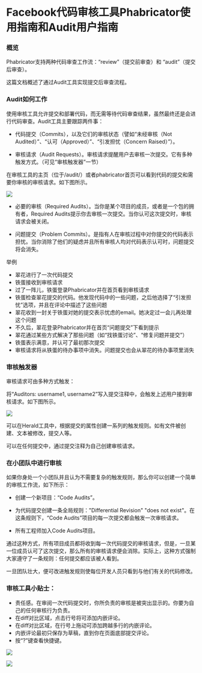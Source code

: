 # Facebook代码审核工具Phabricator使用指南和Audit用户指南

### 概览

Phabricator支持两种代码审查工作流：“review”（提交前审查）和 “audit”（提交后审查）。

这篇文档概述了通过Audit工具实现提交后审查流程。

### Audit如何工作

使用审核工具允许提交和部署代码，而无需等待代码审查结果，虽然最终还是会进行代码审查。Audit工具主要跟踪两件事：

* 代码提交（Commits），以及它们的审核状态（譬如“未经审核（Not Audited）”、“认可（Approved）”、“引发担忧（Concern Raised）”）。

* 审核请求（Audit Requests）。审核请求提醒用户去审核一次提交。它有多种触发方式。（可见“审核触发器”一节）

在审核工具的主页（位于/audit/）或者phabricator首页可以看到代码的提交和需要你审核的审核请求。如下图所示。

![](http://biang.io/biangpic/blog/c566e326819524454f0e5c7ba8cda335.jpg)

* 必要的审核（Required Audits）。当你是某个项目的成员，或者是一个包的拥有者，Required Audits提示你去审核一次提交。当你认可这次提交时，审核请求会被关闭。

* 问题提交（Problem Commits）。是指有人在审核过程中对你提交的代码表示担忧。当你消除了他们的疑虑并且所有审核人均对代码表示认可时，问题提交将会消失。

举例

* 翠花进行了一次代码提交
* 铁蛋接收到审核请求
* 过了一阵儿，铁蛋登录Phabricator并在首页看到审核请求
* 铁蛋检查翠花提交的代码。他发现代码中的一些问题，之后他选择了“引发担忧”选项，并且在评论中描述了这些问题
* 翠花收到一封关于铁蛋对她的提交表示忧虑的email。她决定过一会儿再处理这个问题
* 不久后，翠花登录Phabricator并在首页“问题提交”下看到提示
* 翠花通过某些方式解决了那些问题（如“找铁蛋讨论”、“修复问题并提交”）
* 铁蛋表示满意，并认可了最初那次提交
* 审核请求将从铁蛋的待办事项中消失。问题提交也会从翠花的待办事项里消失

### 审核触发器

审核请求可由多种方式触发：

将“Auditors: username1, username2”写入提交注释中，会触发上述用户接到审核请求。如下图所示。

![](http://biang.io/biangpic/blog/6c7a68dce4c298b18076419eafcb3002.jpg)

可以在Herald工具中，根据提交的属性创建一系列的触发规则。如有文件被创建、文本被修改，提交人等。

可以在任何提交中，通过提交注释为自己创建审核请求。

### 在小团队中进行审核

如果你身处一个小团队并且认为不需要复杂的触发规则，那么你可以创建一个简单的审核工作流，如下所示：

* 创建一个新项目：“Code Audits”。

* 为代码提交创建一条全局规则："Differential Revision" "does not exist"。在这条规则下，“Code Audits”项目的每一次提交都会触发一次审核请求。

* 所有工程师加入Code Audits项目。

通过这种方式，所有项目成员都将收到每一次代码提交的审核请求，但是，一旦某一位成员认可了这次提交，那么所有的审核请求便会消除。实际上，这种方式强制大家遵守了一条规则：任何提交都应该被人看到。

一旦团队壮大，便可改进触发规则使每位开发人员只看到与他们有关的代码修改。
 
### 审核工具小贴士：

* 责任感。在审阅一次代码提交时，你所负责的审核是被突出显示的。你要为自己的任何审核行为负责。
* 在diff对比区域，点击行号将可添加内嵌评论。
* 在diff对比区域，在行号上拖动可添加跨越多行的内嵌评论。
* 内嵌评论最初只保存为草稿，直到你在页面底部提交评论。
* 按“?”键查看快捷键。

![](http://biang.io/biangpic/blog/94cf43b7488cc94127aeff040e5a895a.jpg)

![](http://biang.io/biangpic/blog/882fbde3b04b9ff153b2b4b7a63b58ad.jpg)
